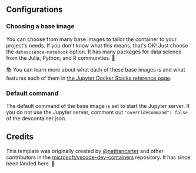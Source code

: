 <!-- markdownlint-disable MD041 -->

## Configurations

### Choosing a base image

You can choose from many base images to tailor the container to your project's needs.
If you don't know what this means, that's OK! Just choose the `datascience-notebook` option.
It has many packages for data science from the Julia, Python, and R communities. 🚀

📚 You can learn more about what each of these base images is and what features each of them
in [the Jupyter Docker Stacks reference page](https://jupyter-docker-stacks.readthedocs.io/en/latest/using/selecting.html).

### Default command

The default command of the base image is set to start the Jupyter server.
If you do not use the Jupyter server, comment out `"overrideCommand": false` of the devcontainer.json.

## Credits

This template was originally created by [@nathancarter](https://github.com/nathancarter)
and other contributors in the [microsoft/vscode-dev-containers](https://github.com/microsoft/vscode-dev-containers) repository.
It has since been landed here. 🌠

